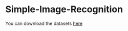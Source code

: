 # Simple-Image-Recognition

You can download the datasets [here](https://drive.google.com/file/d/1bhmXcxiun_PkHdYgUy1vuFfQ1yT1Jq8F/view?usp=sharing)
